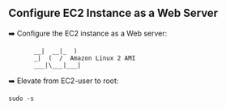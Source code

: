 ## Configure EC2 Instance as a Web Server

➡️ Configure the EC2 instance as a Web server:
```
       __|  __|_  )
       _|  (  /  Amazon Linux 2 AMI
       ___|\___|___|
```

➡️ Elevate from EC2-user to root:
```
sudo -s
```

